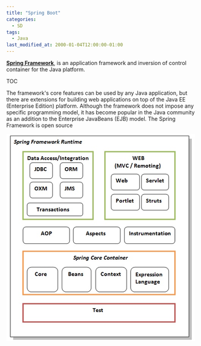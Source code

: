 ```yaml
---
title: "Spring Boot"
categories:
  - SD
tags:
  - Java
last_modified_at: 2000-01-04T12:00:00-01:00
---
```


**[Spring Framework](https://spring.io/)**, is an application framework and inversion of control container for the Java platform. 

TOC

The framework's core features can be used by any Java application, but there are extensions for building web applications on top of the Java EE (Enterprise Edition) platform. Although the framework does not impose any specific programming model, it has become popular in the Java community as an addition to the Enterprise JavaBeans (EJB) model. The Spring Framework is open source

![](/assets/images/posts/2000-01-04-Spring/1-spmodules.jpg)
